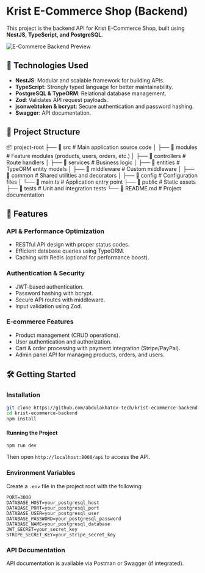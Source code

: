 # Krist E-Commerce Shop (Backend)

This project is the backend API for Krist E-Commerce Shop, built using **NestJS, TypeScript, and PostgreSQL**.

![E-Commerce Backend Preview](public/krist.png)

## 🚀 Technologies Used
- **NestJS**: Modular and scalable framework for building APIs.
- **TypeScript**: Strongly typed language for better maintainability.
- **PostgreSQL & TypeORM**: Relational database management.
- **Zod**: Validates API request payloads.
- **jsonwebtoken & bcrypt**: Secure authentication and password hashing.
- **Swagger**: API documentation.

## 📁 Project Structure
📦 project-root 
├── 📂 src                # Main application source code 
│ ├── 📂 modules          # Feature modules (products, users, orders, etc.) 
│ ├── 📂 controllers      # Route handlers 
│ ├── 📂 services         # Business logic 
│ ├── 📂 entities         # TypeORM entity models 
│ ├── 📂 middleware       # Custom middleware 
│ ├── 📂 common           # Shared utilities and decorators 
│ ├── 📂 config           # Configuration files 
│ └── 📜 main.ts          # Application entry point 
├── 📂 public             # Static assets 
├── 📂 tests              # Unit and integration tests
└── 📜 README.md          # Project documentation

## 🔧 Features

### API & Performance Optimization
- RESTful API design with proper status codes.
- Efficient database queries using TypeORM.
- Caching with Redis (optional for performance boost).

### Authentication & Security
- JWT-based authentication.
- Password hashing with bcrypt.
- Secure API routes with middleware.
- Input validation using Zod.

### E-commerce Features
- Product management (CRUD operations).
- User authentication and authorization.
- Cart & order processing with payment integration (Stripe/PayPal).
- Admin panel API for managing products, orders, and users.

## 🛠️ Getting Started

### Installation
```bash
git clone https://github.com/abdulakhatov-tech/krist-ecommerce-backend.git
cd krist-ecommerce-backend
npm install
```

#### Running the Project
```
npm run dev
```
Then open `http://localhost:8000/api` to access the API.

### Environment Variables
Create a `.env` file in the project root with the following:
```
PORT=3000
DATABASE_HOST=your_postgresql_host
DATABASE_PORT=your_postgresql_port
DATABASE_USER=your_postgresql_user
DATABASE_PASSWORD=your_postgresql_password
DATABASE_NAME=your_postgresql_database
JWT_SECRET=your_secret_key
STRIPE_SECRET_KEY=your_stripe_secret_key
```

### API Documentation
API documentation is available via Postman or Swagger (if integrated).